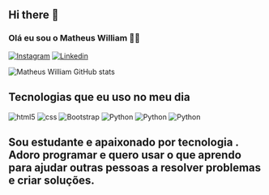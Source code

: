 ## Hi there 👋

### Olá eu sou o Matheus William ✌🏼


[![Instagram](https://img.shields.io/badge/Instagram-E4405F?style=for-the-badge&logo=instagram&logoColor=white)](https://www.instagram.com/wtheus_ferreira/)
[![Linkedin](https://img.shields.io/badge/LinkedIn-0077B5?style=for-the-badge&logo=linkedin&logoColor=white)](https://www.linkedin.com/in/matheus-william-727006215/)

![Matheus William GitHub stats](https://github-readme-stats.vercel.app/api?username=williammath26&show_icons=true&theme=highcontrast)

## Tecnologias que eu uso no meu dia

<div style="display: inline_block">
    <img align="center "alt="html5" src="https://img.shields.io/badge/HTML5-E34F26?style=for-the-badge&logo=html5&logoColor=white"/>
    <img align="center "alt="css" src="https://img.shields.io/badge/CSS-239120?&style=for-the-badge&logo=css3&logoColor=white"/>
    <img align="center "alt="Bootstrap" src="https://img.shields.io/badge/Bootstrap-563D7C?style=for-the-badge&logo=bootstrap&logoColor=white"/>
    <img align="center "alt="Python" src="https://img.shields.io/badge/Python-14354C?style=for-the-badge&logo=python&logoColor=white"/>
    <img align="center "alt="Python" src="https://img.shields.io/badge/Django-092E20?style=for-the-badge&logo=django&logoColor=white"/>
    <img align="center "alt="Python" src="https://img.shields.io/badge/JavaScript-F7DF1E?style=for-the-badge&logo=javascript&logoColor=black"/>
</div>
<h2>
  Sou estudante e apaixonado por tecnologia . Adoro programar e quero usar o que aprendo para ajudar outras pessoas a resolver problemas e criar soluções.
</h2>
